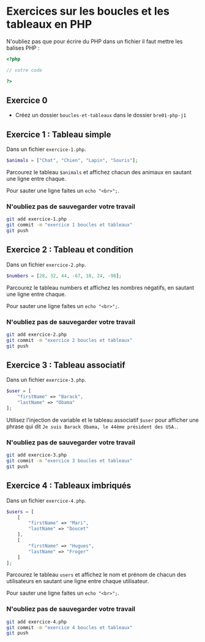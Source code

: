 # Exercices sur les boucles et les tableaux en PHP

N'oubliez pas que pour écrire du PHP dans un fichier il faut mettre les balises PHP :

```php
<?php

// votre code

?>
```

## Exercice 0

- Créez un dossier `boucles-et-tableaux` dans le dossier `bre01-php-j1`


## Exercice 1 : Tableau simple

Dans un fichier `exercice-1.php`.

```php
$animals = ["Chat", "Chien", "Lapin", "Souris"];
```

Parcourez le tableau `$animals` et affichez chacun des animaux en sautant une ligne entre chaque.

Pour sauter une ligne faites un `echo "<br>";`.

### N'oubliez pas de sauvegarder votre travail

```sh
git add exercice-1.php
git commit -m "exercice 1 boucles et tableaux"
git push
```


## Exercice 2 : Tableau et condition

Dans un fichier `exercice-2.php`.

```php
$numbers = [28, 32, 44, -67, 18, 24, -98];
```

Parcourez le tableau numbers et affichez les nombres négatifs, en sautant une ligne entre chaque. 

Pour sauter une ligne faites un `echo "<br>";`.

### N'oubliez pas de sauvegarder votre travail

```sh
git add exercice-2.php
git commit -m "exercice 2 boucles et tableaux"
git push
```


## Exercice 3 : Tableau associatif

Dans un fichier `exercice-3.php`.

```php
$user = [
	"firstName" => "Barack",
	"lastName" => "Obama"
];
```

Utilisez l'injection de variable et le tableau associatif `$user` pour afficher une phrase qui dit `Je suis Barack Obama, le 44ème président des USA.`.

### N'oubliez pas de sauvegarder votre travail

```sh
git add exercice-3.php
git commit -m "exercice 3 boucles et tableaux"
git push
```


## Exercice 4 : Tableaux imbriqués

Dans un fichier `exercice-4.php`.

```php
$users = [
	[
		"firstName" => "Mari",
		"lastName" => "Doucet"
	],
	[
		"firstName" => "Hugues",
		"lastName" => "Froger"
	]
];
```

Parcourez le tableau `users` et affichez le nom et prénom de chacun des utilisateurs en sautant une ligne entre chaque utilisateur.

Pour sauter une ligne faites un `echo "<br>";`.

### N'oubliez pas de sauvegarder votre travail

```sh
git add exercice-4.php
git commit -m "exercice 4 boucles et tableaux"
git push
```